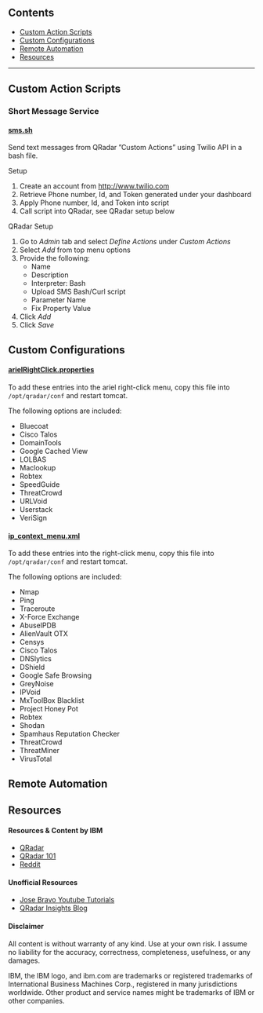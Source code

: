 ## Contents
- [Custom Action Scripts](#custom-action-scripts)
- [Custom Configurations](#custom-configurations)
- [Remote Automation](#remote-tasks)
- [Resources](#resources)

---

## Custom Action Scripts

### Short Message Service

#### [sms.sh](https://github.com/josh-morin/qradar/blob/master/action_scripts/sms.sh)
Send text messages from QRadar ”Custom Actions” using Twilio API in a bash file. 

Setup
1. Create an account from http://www.twilio.com
2. Retrieve Phone number, Id, and Token generated under your dashboard
3. Apply Phone number, Id, and Token into script
4. Call script into QRadar, see QRadar setup below

QRadar Setup
1. Go to _Admin_ tab and select _Define Actions_ under _Custom Actions_
2. Select _Add_ from top menu options
3. Provide the following:
   * Name
   * Description
   * Interpreter: Bash
   * Upload SMS Bash/Curl script
   * Parameter Name
   * Fix Property Value
4. Click _Add_
5. Click _Save_

## Custom Configurations

#### [arielRightClick.properties](https://github.com/josh-morin/qradar/blob/master/configs/arielRightClick.properties)
To add these entries into the ariel right-click menu, copy this file into `/opt/qradar/conf` and restart tomcat.

The following options are included:
* Bluecoat
* Cisco Talos
* DomainTools
* Google Cached View
* LOLBAS
* Maclookup
* Robtex
* SpeedGuide
* ThreatCrowd
* URLVoid
* Userstack
* VeriSign

#### [ip_context_menu.xml](https://github.com/josh-morin/qradar/blob/master/configs/ip_context_menu.xml)
To add these entries into the right-click menu, copy this file into `/opt/qradar/conf` and restart tomcat.

The following options are included:
* Nmap
* Ping
* Traceroute
* X-Force Exchange
* AbuseIPDB
* AlienVault OTX
* Censys
* Cisco Talos
* DNSlytics
* DShield
* Google Safe Browsing
* GreyNoise
* IPVoid
* MxToolBox Blacklist
* Project Honey Pot
* Robtex
* Shodan
* Spamhaus Reputation Checker
* ThreatCrowd
* ThreatMiner
* VirusTotal

## Remote Automation


## Resources

#### Resources & Content by IBM
* [QRadar](https://www.ibm.com/products/qradar-siem)
* [QRadar 101](https://www.ibm.com/community/qradar/)
* [Reddit](https://www.reddit.com/r/QRadar/)

#### Unofficial Resources
* [Jose Bravo Youtube Tutorials](https://www.youtube.com/user/jbravovideos)
* [QRadar Insights Blog](https://qradarinsights.com/)

#### Disclaimer
All content is without warranty of any kind. Use at your own risk. I assume no liability for the accuracy, correctness, completeness, usefulness, or any damages.

IBM, the IBM logo, and ibm.com are trademarks or registered trademarks of International Business Machines Corp., registered in many jurisdictions worldwide. Other product and service names might be trademarks of IBM or other companies.

